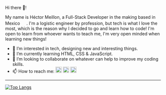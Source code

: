 Hi there 👋!

My name is Héctor Meillon, a Full-Stack Developer in the making based in Mexico <img src="https://cdn-icons-png.flaticon.com/512/390/390142.png" width="17px">. I'm a logistic engineer by profession,
but tech is what I love the most, which is the reason why I decided to go and learn how to code!
I'm open to learn from whoever wants to teach me, I'm very open minded when learning new things!

- 👀 I’m interested in tech, designing new and interesting things.
- 🌱 I’m currently learning HTML, CSS & JavaScript.
- 💞️ I’m looking to collaborate on whatever can help to improve my coding skills.
- 📫 How to reach me:
<a href="https://www.linkedin.com/in/hector-meillon/"><img src="https://cdn-icons-png.flaticon.com/512/3536/3536505.png" width="20px"></a>
<a href="https://twitter.com/meillon_hector"><img src="https://abs.twimg.com/responsive-web/client-web/icon-ios.77d25eba.png" width="20px"></a>
<a href="mailto:meillon.hector@gmail.com"><img src="https://cdn-icons-png.flaticon.com/512/10312/10312987.png" width="20px"></a>
<hr/>

[![Top Langs](https://github-readme-stats.vercel.app/api/top-langs/?username=hmeillon&theme=tokyonight)](https://github.com/hmeillon/github-readme-stats)

<!---
hmeillon/hmeillon is a ✨ special ✨ repository because its `README.md` (this file) appears on your GitHub profile.
You can click the Preview link to take a look at your changes.
--->
